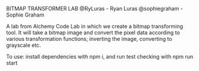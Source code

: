 BITMAP TRANSFORMER LAB
@RyLuras - Ryan Luras @sophiegraham - Sophie Graham

A lab from Alchemy Code Lab in which we create a bitmap transforming tool.
It will take a bitmap image and convert the pixel data according to various transformation functions; inverting the image, converting to grayscale etc.

To use: install dependencies with npm i, and run test checking with npm run start